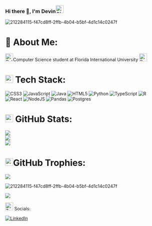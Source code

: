 ### Hi there 👋, I'm Devin<img src="https://raw.githubusercontent.com/Tarikul-Islam-Anik/Animated-Fluent-Emojis/master/Emojis/Food/Shrimp.png" alt="Shrimp" width="25" height="25" />
<!---<img src="https://raw.githubusercontent.com/Tarikul-Islam-Anik/Animated-Fluent-Emojis/master/Emojis/Smilies/Partying%20Face.png" alt="Partying Face" width="25" height="25" />
-->
![212284115-f47cd8ff-2ffb-4b04-b5bf-4d1c14c0247f](https://github.com/devinldiaz/devinldiaz/assets/111460145/4f85497e-ed93-4c97-97f7-10063001c51e)
# 💫 About Me:
<img src="https://raw.githubusercontent.com/Tarikul-Islam-Anik/Animated-Fluent-Emojis/master/Emojis/Animals/Polar%20Bear.png" alt="Polar Bear" width="25" height="25" />Computer Science student at Florida International University
<img src="https://raw.githubusercontent.com/Tarikul-Islam-Anik/Animated-Fluent-Emojis/master/Emojis/Animals/Rabbit.png" alt="Rabbit" width="25" height="25" />




<!--
**devinldiaz/devinldiaz** is a ✨ _special_ ✨ repository because its `README.md` (this file) appears on your GitHub profile.

Here are some ideas to get you started:

- 🔭 I’m currently working on ...
- 🌱 I’m currently learning ...
- 👯 I’m looking to collaborate on ...
- 🤔 I’m looking for help with ...
- 💬 Ask me about ...
- 📫 How to reach me: ...
- 😄 Pronouns: ...
- ⚡ Fun fact: ...
💻 Tech Stack:
 🏆 
-->


# <img src="https://raw.githubusercontent.com/Tarikul-Islam-Anik/Animated-Fluent-Emojis/master/Emojis/Symbols/Bubbles.png" alt="Bubbles" width="25" height="25" /> Tech Stack:
![CSS3](https://img.shields.io/badge/css3-%231572B6.svg?style=for-the-badge&logo=css3&logoColor=white) ![JavaScript](https://img.shields.io/badge/javascript-%23323330.svg?style=for-the-badge&logo=javascript&logoColor=%23F7DF1E) ![Java](https://img.shields.io/badge/java-%23ED8B00.svg?style=for-the-badge&logo=openjdk&logoColor=white) ![HTML5](https://img.shields.io/badge/html5-%23E34F26.svg?style=for-the-badge&logo=html5&logoColor=white) ![Python](https://img.shields.io/badge/python-3670A0?style=for-the-badge&logo=python&logoColor=ffdd54) ![TypeScript](https://img.shields.io/badge/typescript-%23007ACC.svg?style=for-the-badge&logo=typescript&logoColor=white) ![R](https://img.shields.io/badge/r-%23276DC3.svg?style=for-the-badge&logo=r&logoColor=white) ![React](https://img.shields.io/badge/react-%2320232a.svg?style=for-the-badge&logo=react&logoColor=%2361DAFB) ![NodeJS](https://img.shields.io/badge/node.js-6DA55F?style=for-the-badge&logo=node.js&logoColor=white) ![Pandas](https://img.shields.io/badge/pandas-%23150458.svg?style=for-the-badge&logo=pandas&logoColor=white) ![Postgres](https://img.shields.io/badge/postgres-%23316192.svg?style=for-the-badge&logo=postgresql&logoColor=white)


# <img src="https://raw.githubusercontent.com/Tarikul-Islam-Anik/Animated-Fluent-Emojis/master/Emojis/Travel%20and%20places/Cloud%20with%20Snow.png" alt="Cloud with Snow" width="25" height="25" /> GitHub Stats:
![](https://github-readme-stats.vercel.app/api?username=devinldiaz&theme=dracula&hide_border=false&include_all_commits=true&count_private=true&show_icons=true)<br/>
![](https://github-readme-streak-stats.herokuapp.com/?user=devinldiaz&theme=dracula&hide_border=false)<br/>
![](https://github-readme-stats.vercel.app/api/top-langs/?username=devinldiaz&theme=dracula&hide_border=false&include_all_commits=true&count_private=true&layout=compact)

# <img src="https://raw.githubusercontent.com/Tarikul-Islam-Anik/Animated-Fluent-Emojis/master/Emojis/Food/Clinking%20Glasses.png" alt="Clinking Glasses" width="25" height="25" />GitHub Trophies:
![](https://github-profile-trophy.vercel.app/?username=devinldiaz&theme=dracula&no-frame=true&no-bg=false&margin-w=4)

![212284115-f47cd8ff-2ffb-4b04-b5bf-4d1c14c0247f](https://github.com/devinldiaz/devinldiaz/assets/111460145/4f85497e-ed93-4c97-97f7-10063001c51e)

[![](https://visitcount.itsvg.in/api?id=devinldiaz&icon=2&color=6)](https://visitcount.itsvg.in)

<img src="https://raw.githubusercontent.com/Tarikul-Islam-Anik/Animated-Fluent-Emojis/master/Emojis/Food/Teacup%20Without%20Handle.png" alt="Teacup Without Handle" width="25" height="25" /> Socials:
<!---[![Instagram](https://img.shields.io/badge/Instagram-%23E4405F.svg?logo=Instagram&logoColor=white)](https://instagram.com/saladangel) --> 
[![LinkedIn](https://img.shields.io/badge/LinkedIn-%230077B5.svg?logo=linkedin&logoColor=white)](https://www.linkedin.com/in/devinldiaz/) 

<!-- Proudly created with GPRM ( https://gprm.itsvg.in ) 

![Anurag's GitHub stats](https://github-readme-stats.vercel.app/api?username=devinldiaz&show_icons=true&theme=dracula)
-->
